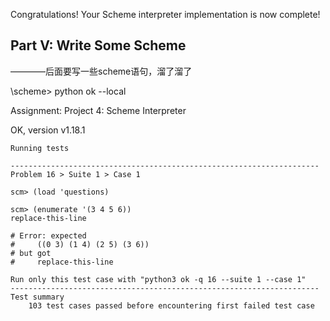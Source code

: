 Congratulations! Your Scheme interpreter implementation is now complete!

## Part V: Write Some Scheme

————后面要写一些scheme语句，溜了溜了



\scheme> python ok --local

Assignment: Project 4: Scheme Interpreter

OK, version v1.18.1

~~~~~~~~~~~~~~~~~~~~~~~~~~~~~~~~~~~~~~~~~~~~~~~~~~~~~~~~~~~~~~~~~~~~~
Running tests

---------------------------------------------------------------------
Problem 16 > Suite 1 > Case 1

scm> (load 'questions)

scm> (enumerate '(3 4 5 6))
replace-this-line

# Error: expected
#     ((0 3) (1 4) (2 5) (3 6))
# but got
#     replace-this-line

Run only this test case with "python3 ok -q 16 --suite 1 --case 1"
---------------------------------------------------------------------
Test summary
    103 test cases passed before encountering first failed test case
~~~~~~~~~~~~~~~~~~~~~~~~~~~~~~~~~~~~~~~~~~~~~~~~~~~~~~~~~~~~~~~~~~~~~